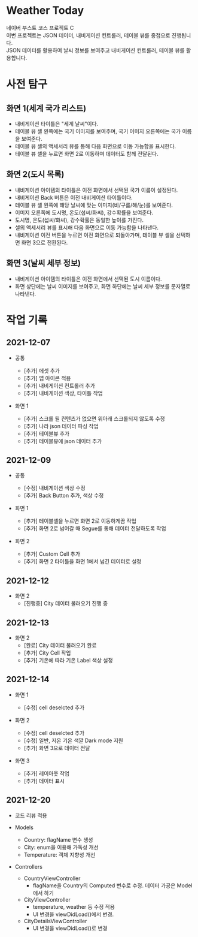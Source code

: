 # Weather Today

네이버 부스트 코스 프로젝트 C  
이번 프로젝트는 JSON 데이터, 내비게이션 컨트롤러, 테이블 뷰를 중점으로 진행됩니다.  
JSON 데이터를 활용하여 날씨 정보를 보여주고 내비게이션 컨트롤러, 테이블 뷰를 활용합니다.  

# 사전 탐구

## 화면 1(세계 국가 리스트)

- 내비게이션 타이틀은 "세계 날씨"이다.  
- 테이블 뷰 셀 왼쪽에는 국기 이미지를 보여주며, 국기 이미지 오른쪽에는 국가 이름을 보여준다.  
- 테이블 뷰 셀의 액세서리 뷰를 통해 다음 화면으로 이동 가능함을 표시한다.  
- 테이블 뷰 셀을 누르면 화면 2로 이동하며 데이터도 함께 전달된다.  

## 화면 2(도시 목록)

- 내비게이션 아이템의 타이틀은 이전 화면에서 선택된 국가 이름이 설정된다.  
- 내비게이션 Back 버튼은 이전 내비게이션 타이틀이다.  
- 테이블 뷰 셀 왼쪽에 해당 날씨에 맞는 이미지(비/구름/해/눈)를 보여준다.  
- 이미지 오른쪽에 도시명, 온도(섭씨/화씨), 강수확률을 보여준다.  
- 도시명, 온도(섭씨/화씨), 강수확률은 동일한 높이를 가진다.  
- 셀의 액세서리 뷰를 표시해 다음 화면으로 이동 가능함을 나타낸다.  
- 내비게이션 이전 버튼을 누르면 이전 화면으로 되돌아가며, 테이블 뷰 셀을 선택하면 화면 3으로 전환된다.  

## 화면 3(날씨 세부 정보)

- 내비게이션 아이템의 타이틀은 이전 화면에서 선택된 도시 이름이다.
- 화면 상단에는 날씨 이미지를 보여주고, 화면 하단에는 날씨 세부 정보를 문자열로 나타낸다.

# 작업 기록

## 2021-12-07
- 공통
    - [추가] 에셋 추가
    - [추가] 앱 아이콘 적용
    - [추가] 내비게이션 컨트롤러 추가
    - [추가] 내비게이션 색상, 타이틀 작업
    
- 화면 1
    - [추가] 스크롤 될 컨텐츠가 없으면 위아래 스크롤되지 않도록 수정
    - [추가] 나라 json 데이터 파싱 작업
    - [추가] 테이블뷰 추가
    - [추가] 테이블뷰에 json 데이터 추가

## 2021-12-09
- 공통
    - [수정] 내비게이션 색상 수정
    - [추가] Back Button 추가, 색상 수정

- 화면 1
    - [추가] 테이블셀을 누르면 화면 2로 이동하게끔 작업
    - [추가] 화면 2로 넘어갈 때 Segue를 통해 데이터 전달하도록 작업
    
- 화면 2
    - [추가] Custom Cell 추가
    - [추기] 화면 2 타이틀을 화면 1에서 넘긴 데이터로 설정

## 2021-12-12
- 화면 2
    - [진행중] City 데이터 불러오기 진행 중  

## 2021-12-13
- 화면 2
    - [완료] City 데이터 불러오기 완료
    - [추가] City Cell 작업
    - [추가] 기온에 따라 기온 Label 색상 설정

## 2021-12-14
- 화면 1
    - [수정] cell deselcted 추가
    
- 화면 2
    - [수정] cell deselcted 추가
    - [수정] 일반, 저온 기온 색깔 Dark mode 지원
    - [추가] 화면 3으로 데이터 전달
    
- 화면 3
    - [추가] 레이아웃 작업
    - [추가] 데이터 표시

## 2021-12-20
- 코드 리뷰 적용
- Models
    - Country: flagName 변수 생성
    - City: enum을 이용해 가독성 개선
    - Temperature: 객체 지향성 개선
    
- Controllers
    - CountryViewController
        - flagName을 Country의 Computed 변수로 수정. 데이터 가공은 Model에서 하기
    - CityViewController
        - temperature, weather 등 수정 적용
        - UI 변경을 viewDidLoad()에서 변경.
    - CityDetailsViewController
        - UI 변경을 viewDidLoad()로 변경
